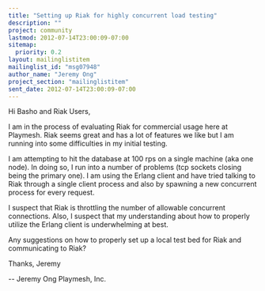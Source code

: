 ```yaml
---
title: "Setting up Riak for highly concurrent load testing"
description: ""
project: community
lastmod: 2012-07-14T23:00:09-07:00
sitemap:
  priority: 0.2
layout: mailinglistitem
mailinglist_id: "msg07948"
author_name: "Jeremy Ong"
project_section: "mailinglistitem"
sent_date: 2012-07-14T23:00:09-07:00
---
```



Hi Basho and Riak Users,

I am in the process of evaluating Riak for commercial usage here at
Playmesh. Riak seems great and has a lot of features we like but I am
running into some difficulties in my initial testing.

I am attempting to hit the database at 100 rps on a single machine (aka one
node). In doing so, I run into a number of problems (tcp sockets closing
being the primary one). I am using the Erlang client and have tried talking
to Riak through a single client process and also by spawning a new
concurrent process for every request.

I suspect that Riak is throttling the number of allowable concurrent
connections. Also, I suspect that my understanding about how to properly
utilize the Erlang client is underwhelming at best.

Any suggestions on how to properly set up a local test bed for Riak and
communicating to Riak?

Thanks,
Jeremy

--
Jeremy Ong
Playmesh, Inc.
